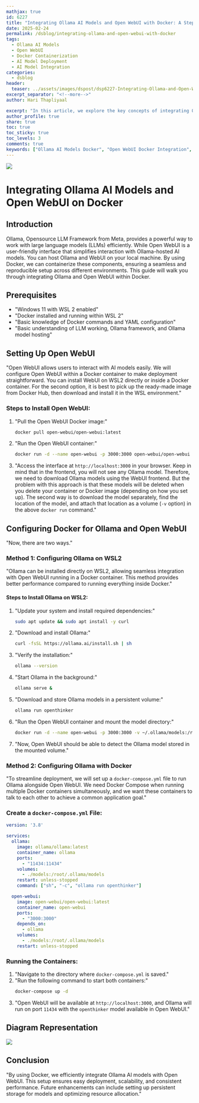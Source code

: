 ```yaml
---
mathjax: true
id: 6227
title: "Integrating Ollama AI Models and Open WebUI with Docker: A Step-by-Step Guide"
date: 2025-02-24
permalink: /dsblog/integrating-ollama-and-open-webui-with-docker
tags:
  - Ollama AI Models
  - Open WebUI
  - Docker Containerization
  - AI Model Deployment
  - AI Model Integration
categories:
  - dsblog
header:
  teaser: ../assets/images/dspost/dsp6227-Integrating-Ollama-and-Open-WebUI-on-Docker.jpg
excerpt_separator: "<!--more-->"
author: Hari Thapliyaal

excerpt: "In this article, we explore the key concepts of integrating Ollama AI models and Open WebUI with Docker. We cover step-by-step instructions on how to set up the environment, as well as the benefits of using Docker for AI model deployment and integration."
author_profile: true
share: true
toc: true
toc_sticky: true
toc_levels: 3
comments: true
keywords: ["Ollama AI Models Docker", "Open WebUI Docker Integration", "Docker Containerization AI Models", "AI Model Deployment Docker", "AI Model Integration Docker", "Ollama AI Models Deployment"]
---
```


![](../assets/images/dspost/dsp6227-Integrating-Ollama-and-Open-WebUI-on-Docker.jpg)

# Integrating Ollama AI Models and Open WebUI on Docker

## Introduction

Ollama, Opensource LLM Framework from Meta, provides a powerful way to work with large language models (LLMs) efficiently. While Open WebUI is a user-friendly interface that simplifies interaction with Ollama-hosted AI models. You can host Ollama and WebUI on your local machine. By using Docker, we can containerize these components, ensuring a seamless and reproducible setup across different environments. This guide will walk you through integrating Ollama and Open WebUI within Docker.

## Prerequisites

- "Windows 11 with WSL 2 enabled"
- "Docker installed and running within WSL 2"
- "Basic knowledge of Docker commands and YAML configuration"
- "Basic understanding of LLM working, Ollama framework, and Ollama model hosting"

## Setting Up Open WebUI

"Open WebUI allows users to interact with AI models easily. We will configure Open WebUI within a Docker container to make deployment straightforward. You can install WebUI on WSL2 directly or inside a Docker container. For the second option, it is best to pick up the ready-made image from Docker Hub, then download and install it in the WSL environment."

### Steps to Install Open WebUI:

1. "Pull the Open WebUI Docker image:"
   ```bash
   docker pull open-webui/open-webui:latest
   ```
2. "Run the Open WebUI container:"
   ```bash
   docker run -d --name open-webui -p 3000:3000 open-webui/open-webui
   ```
3. "Access the interface at `http://localhost:3000` in your browser. Keep in mind that in the frontend, you will not see any Ollama model. Therefore, we need to download Ollama models using the WebUI frontend. But the problem with this approach is that these models will be deleted when you delete your container or Docker image (depending on how you set up). The second way is to download the model separately, find the location of the model, and attach that location as a volume (`-v` option) in the above `docker run` command."

## Configuring Docker for Ollama and Open WebUI

"Now, there are two ways."

### Method 1: Configuring Ollama on WSL2

"Ollama can be installed directly on WSL2, allowing seamless integration with Open WebUI running in a Docker container. This method provides better performance compared to running everything inside Docker."

#### Steps to Install Ollama on WSL2:

1. "Update your system and install required dependencies:"
   ```bash
   sudo apt update && sudo apt install -y curl
   ```
2. "Download and install Ollama:"
   ```bash
   curl -fsSL https://ollama.ai/install.sh | sh
   ```
3. "Verify the installation:"
   ```bash
   ollama --version
   ```
4. "Start Ollama in the background:"
   ```bash
   ollama serve &
   ```
5. "Download and store Ollama models in a persistent volume:"
   ```bash
   ollama run openthinker
   ```
6. "Run the Open WebUI container and mount the model directory:"
   ```bash
   docker run -d --name open-webui -p 3000:3000 -v ~/.ollama/models:/root/.ollama/models open-webui/open-webui
   ```
7. "Now, Open WebUI should be able to detect the Ollama model stored in the mounted volume."

### Method 2: Configuring Ollama with Docker

"To streamline deployment, we will set up a `docker-compose.yml` file to run Ollama alongside Open WebUI. We need Docker Compose when running multiple Docker containers simultaneously, and we want these containers to talk to each other to achieve a common application goal."

### Create a `docker-compose.yml` File:

```yaml
version: '3.8'

services:
  ollama:
    image: ollama/ollama:latest
    container_name: ollama
    ports:
      - "11434:11434"
    volumes:
      - ./models:/root/.ollama/models
    restart: unless-stopped
    command: ["sh", "-c", "ollama run openthinker"]

  open-webui:
    image: open-webui/open-webui:latest
    container_name: open-webui
    ports:
      - "3000:3000"
    depends_on:
      - ollama
    volumes:
      - ./models:/root/.ollama/models
    restart: unless-stopped
```

### Running the Containers:

1. "Navigate to the directory where `docker-compose.yml` is saved."
2. "Run the following command to start both containers:"
   ```bash
   docker-compose up -d
   ```
3. "Open WebUI will be available at `http://localhost:3000`, and Ollama will run on port `11434` with the `openthinker` model available in Open WebUI."

## Diagram Representation

![](../assets/images/dspost/mermaid-code/dsp6227-Docker-Webui-Integration.jpg)

## Conclusion

"By using Docker, we efficiently integrate Ollama AI models with Open WebUI. This setup ensures easy deployment, scalability, and consistent performance. Future enhancements can include setting up persistent storage for models and optimizing resource allocation."


